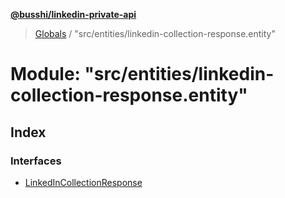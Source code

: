 **[@busshi/linkedin-private-api](../README.md)**

> [Globals](../globals.md) / "src/entities/linkedin-collection-response.entity"

# Module: "src/entities/linkedin-collection-response.entity"

## Index

### Interfaces

* [LinkedInCollectionResponse](../interfaces/_src_entities_linkedin_collection_response_entity_.linkedincollectionresponse.md)
